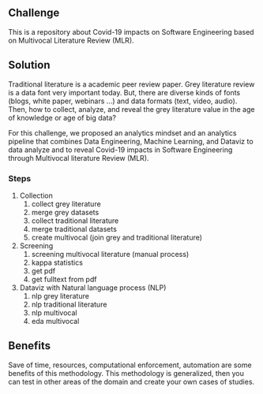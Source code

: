## Challenge
This is a repository about Covid-19 impacts on Software Engineering based on Multivocal Literature Review (MLR).

## Solution
Traditional literature is a academic peer review paper.
Grey literature review is a data font very important today.
But, there are diverse kinds of fonts (blogs, white paper, webinars ...) and data formats (text, video, audio). Then, how to collect, analyze, and reveal the grey literature value in the age of knowledge or age of big data?

For this challenge, we proposed an analytics mindset and an analytics pipeline that combines Data Engineering, Machine Learning, and Dataviz to data analyze and to reveal Covid-19 impacts in Software Engineering through Multivocal literature Review (MLR).

### Steps
1. Collection
    1. collect grey literature
    2. merge   grey datasets 
    3. collect traditional literature
    4. merge   traditional datasets
    5. create multivocal (join grey and traditional literature)
2. Screening
    1. screening multivocal literature (manual process)
    2. kappa statistics
    3. get pdf 
    4. get fulltext from pdf
3. Dataviz with Natural language process (NLP)
    1. nlp grey literature
    2. nlp traditional literature
    3. nlp multivocal
    4. eda multivocal
    
## Benefits
Save of time, resources, computational enforcement, automation are some benefits of this methodology. This methodology is generalized, then you can test in other areas of the domain and create your own cases of studies.
